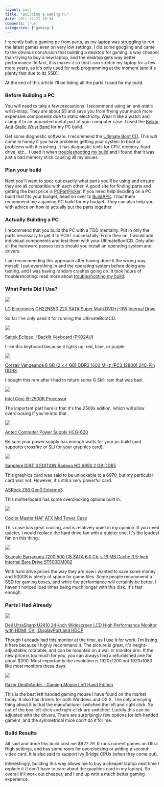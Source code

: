 ```yaml
---
layout: post
title: "Building a Gaming PC"
date: 2011-12-21 10:34
comments: true
categories: ['gaming']
---
```


I recently built a gaming pc from parts, as my laptop was struggling
to run the latest games even on very low settings.  I did some
googling and came to the obvious conclusion that building a desktop
for gaming is way cheaper than trying to buy a new laptop, and the
desktop gets way better performance.  In fact, this makes it so that I
can stretch my laptop for a few more years, as it's only used for web
programming at the moment (and it's plenty fast due to its SSD).

<!--more-->

At the end of this article I'll be listing all the parts I used for my build.

### Before Building a PC

You will need to take a few precautions.  I recommend using an
anti-static wrist-strap.  They are about $5 and save you from frying
your much more expensive components due to static electricity.  Wear
it like a watch and clamp it to an unpainted metal part of your
computer case.  I used the
[Belkin Anti-Static Wrist Band](http://www.amazon.com/gp/product/B00004Z5D1?ie=UTF8&tag=rawsyntax-20&linkCode=xm2&camp=1789&creativeASIN=B00004Z5D1)
for my PC build.

Get some diagnostic software.  I recommend the
[Ultimate Boot CD](http://www.ultimatebootcd.com/).  This will come in
handy if you have problems getting your system to boot or problems
with it crashing.  It has diagnostic tools for CPU, memory, hard
drive, etc...  I used it when
[troubleshooting my build](/blog/verify-your-assumptions/) and I found
that it was just a bad memory stick causing all my issues.

### Plan your build

Next you'll want to spec out exactly what parts you'll be using and
ensure they are all compatible with each other.  A good site for
finding parts and getting the best price is
[PCPartPicker](http://pcpartpicker.com/).  If you need help deciding
on a PC build that fits your budget, head on over to
[BuildAPC](http://www.reddit.com/r/buildapc).  I had them recommend me
a gaming PC build for my budget.  They can also help you with advice
on how to actually put the parts together.

### Actually Building a PC

I recommend that you build the PC with a TDD mentality.  Put in only the parts
necessary to get it to POST successfully.  From then on, I would add
individual components and test them with your UltimateBootCD.  Only
after all the hardware passes tests should you install an operating
system and drivers.

I am recommending this approach after having done it the wrong way
myself.  I put everything in and the operating system before doing any
testing, and I was having random crashes going on.  It took hours of
troubleshooting: read more about
[troubleshooting my build](/blog/verify-your-assumptions/).

### What Parts Did I Use?

<a href="http://www.amazon.com/gp/product/B002C9K3UO/ref=as_li_qf_sp_asin_il?ie=UTF8&tag=rawsyntax-20&linkCode=as2&camp=1789&creative=9325&creativeASIN=B002C9K3UO"><img border="0" src="http://ws.assoc-amazon.com/widgets/q?_encoding=UTF8&Format=_SL160_&ASIN=B002C9K3UO&MarketPlace=US&ID=AsinImage&WS=1&tag=rawsyntax-20&ServiceVersion=20070822" ></a><img src="http://www.assoc-amazon.com/e/ir?t=rawsyntax-20&l=as2&o=1&a=B002C9K3UO" width="1" height="1" border="0" alt="" style="border:none !important; margin:0px !important;" />

<a href="http://www.amazon.com/gp/product/B002C9K3UO/ref=as_li_qf_sp_asin_tl?ie=UTF8&tag=rawsyntax-20&linkCode=as2&camp=1789&creative=9325&creativeASIN=B002C9K3UO">LG Electronics GH22NS50 22X SATA Super Multi DVD+/-RW Internal Drive</a><img src="http://www.assoc-amazon.com/e/ir?t=rawsyntax-20&l=as2&o=1&a=B002C9K3UO" width="1" height="1" border="0" alt="" style="border:none !important; margin:0px !important;" />

So far I've only used it for running the UltimateBootCD.

<a href="http://www.amazon.com/gp/product/B000H6AY6M/ref=as_li_qf_sp_asin_il?ie=UTF8&tag=rawsyntax-20&linkCode=as2&camp=1789&creative=9325&creativeASIN=B000H6AY6M"><img border="0" src="http://ws.assoc-amazon.com/widgets/q?_encoding=UTF8&Format=_SL160_&ASIN=B000H6AY6M&MarketPlace=US&ID=AsinImage&WS=1&tag=rawsyntax-20&ServiceVersion=20070822" ></a><img src="http://www.assoc-amazon.com/e/ir?t=rawsyntax-20&l=as2&o=1&a=B000H6AY6M" width="1" height="1" border="0" alt="" style="border:none !important; margin:0px !important;" />

<a href="http://www.amazon.com/gp/product/B000H6AY6M/ref=as_li_qf_sp_asin_tl?ie=UTF8&tag=rawsyntax-20&linkCode=as2&camp=1789&creative=9325&creativeASIN=B000H6AY6M">Saitek Eclipse II Backlit Keyboard (PK02AU)</a><img src="http://www.assoc-amazon.com/e/ir?t=rawsyntax-20&l=as2&o=1&a=B000H6AY6M" width="1" height="1" border="0" alt="" style="border:none !important; margin:0px !important;" />

I like this keyboard because it lights up: red, blue, or purple.

<a href="http://www.amazon.com/gp/product/B004CRSM4I/ref=as_li_qf_sp_asin_il?ie=UTF8&tag=rawsyntax-20&linkCode=as2&camp=1789&creative=9325&creativeASIN=B004CRSM4I"><img border="0" src="http://ws.assoc-amazon.com/widgets/q?_encoding=UTF8&Format=_SL160_&ASIN=B004CRSM4I&MarketPlace=US&ID=AsinImage&WS=1&tag=rawsyntax-20&ServiceVersion=20070822" ></a><img src="http://www.assoc-amazon.com/e/ir?t=rawsyntax-20&l=as2&o=1&a=B004CRSM4I" width="1" height="1" border="0" alt="" style="border:none !important; margin:0px !important;" />

<a href="http://www.amazon.com/gp/product/B004CRSM4I/ref=as_li_qf_sp_asin_tl?ie=UTF8&tag=rawsyntax-20&linkCode=as2&camp=1789&creative=9325&creativeASIN=B004CRSM4I">Corsair Vengeance 8 GB (2 x 4 GB) DDR3 1600 MHz (PC3 12800) 240-Pin DDR3</a><img src="http://www.assoc-amazon.com/e/ir?t=rawsyntax-20&l=as2&o=1&a=B004CRSM4I" width="1" height="1" border="0" alt="" style="border:none !important; margin:0px !important;" />

I bought this ram after I had to return some G Skill ram that was bad.

<a href="http://www.amazon.com/gp/product/B004EBUXHQ/ref=as_li_qf_sp_asin_il?ie=UTF8&tag=rawsyntax-20&linkCode=as2&camp=1789&creative=9325&creativeASIN=B004EBUXHQ"><img border="0" src="http://ws.assoc-amazon.com/widgets/q?_encoding=UTF8&Format=_SL160_&ASIN=B004EBUXHQ&MarketPlace=US&ID=AsinImage&WS=1&tag=rawsyntax-20&ServiceVersion=20070822" ></a><img src="http://www.assoc-amazon.com/e/ir?t=rawsyntax-20&l=as2&o=1&a=B004EBUXHQ" width="1" height="1" border="0" alt="" style="border:none !important; margin:0px !important;" />

<a href="http://www.amazon.com/gp/product/B004EBUXHQ/ref=as_li_qf_sp_asin_tl?ie=UTF8&tag=rawsyntax-20&linkCode=as2&camp=1789&creative=9325&creativeASIN=B004EBUXHQ">Intel Core i5-2500K Processor</a><img src="http://www.assoc-amazon.com/e/ir?t=rawsyntax-20&l=as2&o=1&a=B004EBUXHQ" width="1" height="1" border="0" alt="" style="border:none !important; margin:0px !important;" />

The important part here is that it's the 2500k edition, which will
allow overclocking if you're into that.

<a href="http://www.amazon.com/gp/product/B004B1BAQ2/ref=as_li_qf_sp_asin_il?ie=UTF8&tag=rawsyntax-20&linkCode=as2&camp=1789&creative=9325&creativeASIN=B004B1BAQ2"><img border="0" src="http://ws.assoc-amazon.com/widgets/q?_encoding=UTF8&Format=_SL160_&ASIN=B004B1BAQ2&MarketPlace=US&ID=AsinImage&WS=1&tag=rawsyntax-20&ServiceVersion=20070822" ></a><img src="http://www.assoc-amazon.com/e/ir?t=rawsyntax-20&l=as2&o=1&a=B004B1BAQ2" width="1" height="1" border="0" alt="" style="border:none !important; margin:0px !important;" />

<a href="http://www.amazon.com/gp/product/B004B1BAQ2/ref=as_li_qf_sp_asin_tl?ie=UTF8&tag=rawsyntax-20&linkCode=as2&camp=1789&creative=9325&creativeASIN=B004B1BAQ2">Antec Computer Power Supply HCG-620</a><img src="http://www.assoc-amazon.com/e/ir?t=rawsyntax-20&l=as2&o=1&a=B004B1BAQ2" width="1" height="1" border="0" alt="" style="border:none !important; margin:0px !important;" />

Be sure your power supply has enough watts for your pc build (and
supports crossfire or SLI for your graphics card).

<a href="http://www.amazon.com/gp/product/B0055Y66A4/ref=as_li_qf_sp_asin_il?ie=UTF8&tag=rawsyntax-20&linkCode=as2&camp=1789&creative=9325&creativeASIN=B0055Y66A4"><img border="0" src="http://ws.assoc-amazon.com/widgets/q?_encoding=UTF8&Format=_SL160_&ASIN=B0055Y66A4&MarketPlace=US&ID=AsinImage&WS=1&tag=rawsyntax-20&ServiceVersion=20070822" ></a><img src="http://www.assoc-amazon.com/e/ir?t=rawsyntax-20&l=as2&o=1&a=B0055Y66A4" width="1" height="1" border="0" alt="" style="border:none !important; margin:0px !important;" />

<a href="http://www.amazon.com/gp/product/B0055Y66A4/ref=as_li_qf_sp_asin_tl?ie=UTF8&tag=rawsyntax-20&linkCode=as2&camp=1789&creative=9325&creativeASIN=B0055Y66A4">Sapphire DIRT 3 EDITION Radeon HD 6950 2 GB DDR5</a><img src="http://www.assoc-amazon.com/e/ir?t=rawsyntax-20&l=as2&o=1&a=B0055Y66A4" width="1" height="1" border="0" alt="" style="border:none !important; margin:0px !important;" />

This graphics card was said to be unlockable to a 6970, but my
particular card was not.  However, it's still a very powerful card.

[ASRock Z68 Gen3 Extreme3](http://www.newegg.com/Product/Product.aspx?Item=N82E16813157271)

This motherboard has some overclocking options built in.

<a href="http://www.amazon.com/gp/product/B0026FCI2U/ref=as_li_qf_sp_asin_il?ie=UTF8&tag=rawsyntax-20&linkCode=as2&camp=1789&creative=9325&creativeASIN=B0026FCI2U"><img border="0" src="http://ws.assoc-amazon.com/widgets/q?_encoding=UTF8&Format=_SL160_&ASIN=B0026FCI2U&MarketPlace=US&ID=AsinImage&WS=1&tag=rawsyntax-20&ServiceVersion=20070822" ></a><img src="http://www.assoc-amazon.com/e/ir?t=rawsyntax-20&l=as2&o=1&a=B0026FCI2U" width="1" height="1" border="0" alt="" style="border:none !important; margin:0px !important;" />

<a href="http://www.amazon.com/gp/product/B0026FCI2U/ref=as_li_qf_sp_asin_tl?ie=UTF8&tag=rawsyntax-20&linkCode=as2&camp=1789&creative=9325&creativeASIN=B0026FCI2U">Cooler Master HAF ATX Mid Tower Case</a><img src="http://www.assoc-amazon.com/e/ir?t=rawsyntax-20&l=as2&o=1&a=B0026FCI2U" width="1" height="1" border="0" alt="" style="border:none !important; margin:0px !important;" />

This case has great cooling, and is relatively quiet in my opinion.
If you need quieter, I would replace the hard drive fan with a quieter
one.  It's the loudest fan on this thing.

<a href="http://www.amazon.com/gp/product/B005CT56R6/ref=as_li_qf_sp_asin_il?ie=UTF8&tag=rawsyntax-20&linkCode=as2&camp=1789&creative=9325&creativeASIN=B005CT56R6"><img border="0" src="http://ws.assoc-amazon.com/widgets/q?_encoding=UTF8&Format=_SL160_&ASIN=B005CT56R6&MarketPlace=US&ID=AsinImage&WS=1&tag=rawsyntax-20&ServiceVersion=20070822" ></a><img src="http://www.assoc-amazon.com/e/ir?t=rawsyntax-20&l=as2&o=1&a=B005CT56R6" width="1" height="1" border="0" alt="" style="border:none !important; margin:0px !important;" />

<a href="http://www.amazon.com/gp/product/B005CT56R6/ref=as_li_qf_sp_asin_tl?ie=UTF8&tag=rawsyntax-20&linkCode=as2&camp=1789&creative=9325&creativeASIN=B005CT56R6">Seagate Barracuda 7200 500 GB SATA 6.0 Gb-s 16 MB Cache 3.5-Inch Internal Bare Drive ST500DM002</a><img src="http://www.assoc-amazon.com/e/ir?t=rawsyntax-20&l=as2&o=1&a=B005CT56R6" width="1" height="1" border="0" alt="" style="border:none !important; margin:0px !important;" />

With hard drive prices the way they are now I wanted to save some
money and 500GB is plenty of space for game files.  Some people
recommend a SSD for gaming boxes, and while the performance will
certainly be better, I haven't noticed load times being much longer
with this disk.  It's fast enough.

### Parts I Had Already

<a href="http://www.amazon.com/gp/product/B00302DNZ4/ref=as_li_qf_sp_asin_il?ie=UTF8&tag=rawsyntax-20&linkCode=as2&camp=1789&creative=9325&creativeASIN=B00302DNZ4"><img border="0" src="http://ws.assoc-amazon.com/widgets/q?_encoding=UTF8&Format=_SL160_&ASIN=B00302DNZ4&MarketPlace=US&ID=AsinImage&WS=1&tag=rawsyntax-20&ServiceVersion=20070822" ></a><img src="http://www.assoc-amazon.com/e/ir?t=rawsyntax-20&l=as2&o=1&a=B00302DNZ4" width="1" height="1" border="0" alt="" style="border:none !important; margin:0px !important;" />

<a href="http://www.amazon.com/gp/product/B00302DNZ4/ref=as_li_qf_sp_asin_tl?ie=UTF8&tag=rawsyntax-20&linkCode=as2&camp=1789&creative=9325&creativeASIN=B00302DNZ4">Dell UltraSharp U2410 24-inch Widescreen LCD High Performance Monitor with HDMI, DVI, DisplayPort and HDCP</a><img src="http://www.assoc-amazon.com/e/ir?t=rawsyntax-20&l=as2&o=1&a=B00302DNZ4" width="1" height="1" border="0" alt="" style="border:none !important; margin:0px !important;" />

Though I already had this monitor at the time, as I use it for work,
I'm listing it here because I highly recommend it.  The picture is
great, it's height-adjustable, rotatable, and can be mounted on a wall or
monitor arm.  If the new price is too much for you, you can always
find a refurbished one for about $300.  Most importantly the
resolution is 1920x1200 not 1920x1080 like most monitors these days.

<a href="http://www.amazon.com/gp/product/B003BIFI6E/ref=as_li_qf_sp_asin_il?ie=UTF8&tag=rawsyntax-20&linkCode=as2&camp=1789&creative=9325&creativeASIN=B003BIFI6E"><img border="0" src="http://ws.assoc-amazon.com/widgets/q?_encoding=UTF8&Format=_SL160_&ASIN=B003BIFI6E&MarketPlace=US&ID=AsinImage&WS=1&tag=rawsyntax-20&ServiceVersion=20070822" ></a><img src="http://www.assoc-amazon.com/e/ir?t=rawsyntax-20&l=as2&o=1&a=B003BIFI6E" width="1" height="1" border="0" alt="" style="border:none !important; margin:0px !important;" />

<a href="http://www.amazon.com/gp/product/B003BIFI6E/ref=as_li_qf_sp_asin_tl?ie=UTF8&tag=rawsyntax-20&linkCode=as2&camp=1789&creative=9325&creativeASIN=B003BIFI6E">Razer DeathAdder - Gaming Mouse Left Hand Edition</a><img src="http://www.assoc-amazon.com/e/ir?t=rawsyntax-20&l=as2&o=1&a=B003BIFI6E" width="1" height="1" border="0" alt="" style="border:none !important; margin:0px !important;" />

This is the best left handed gaming mouse I have found on the market
today.  It also has drivers for both Windows and OS X.  The only
annoying thing about it is that the manufacturer switched the left and
right click.  So out of the box left-click and right-click are
switched.  Luckily this can be adjusted with the drivers.  There are
surprisingly few options for left-handed gamers, and the symmetrical
mice don't do it for me.

### Build Results

All said and done this build cost me $922.79.  It runs current games
on Ultra High settings, and has some room for overclocking or adding a
second video card.  It is also said to support Ivy Bridge CPUs (when
they come out).

Interestingly, building this way allows me to buy a cheaper laptop next time I replace it (I don't have to care about the graphics card in my laptop).  So overall it'll work out cheaper, and I end up with a much better gaming experience.
